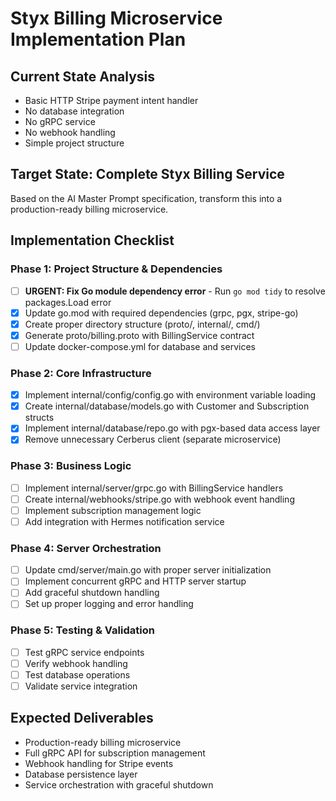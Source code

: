# Styx Billing Microservice Implementation Plan

## Current State Analysis

- Basic HTTP Stripe payment intent handler
- No database integration
- No gRPC service
- No webhook handling
- Simple project structure

## Target State: Complete Styx Billing Service

Based on the AI Master Prompt specification, transform this into a production-ready billing microservice.

## Implementation Checklist

### Phase 1: Project Structure & Dependencies

- [ ] **URGENT: Fix Go module dependency error** - Run `go mod tidy` to resolve packages.Load error
- [x] Update go.mod with required dependencies (grpc, pgx, stripe-go)
- [x] Create proper directory structure (proto/, internal/, cmd/)
- [x] Generate proto/billing.proto with BillingService contract
- [ ] Update docker-compose.yml for database and services

### Phase 2: Core Infrastructure

- [x] Implement internal/config/config.go with environment variable loading
- [x] Create internal/database/models.go with Customer and Subscription structs
- [x] Implement internal/database/repo.go with pgx-based data access layer
- [x] Remove unnecessary Cerberus client (separate microservice)

### Phase 3: Business Logic

- [ ] Implement internal/server/grpc.go with BillingService handlers
- [ ] Create internal/webhooks/stripe.go with webhook event handling
- [ ] Implement subscription management logic
- [ ] Add integration with Hermes notification service

### Phase 4: Server Orchestration

- [ ] Update cmd/server/main.go with proper server initialization
- [ ] Implement concurrent gRPC and HTTP server startup
- [ ] Add graceful shutdown handling
- [ ] Set up proper logging and error handling

### Phase 5: Testing & Validation

- [ ] Test gRPC service endpoints
- [ ] Verify webhook handling
- [ ] Test database operations
- [ ] Validate service integration

## Expected Deliverables

- Production-ready billing microservice
- Full gRPC API for subscription management
- Webhook handling for Stripe events
- Database persistence layer
- Service orchestration with graceful shutdown
